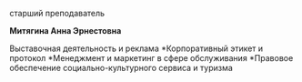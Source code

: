 старший преподаватель



**Митягина Анна Эрнестовна**

Выставочная деятельность и реклама
	*Корпоративный этикет и протокол
	*Менеджмент и маркетинг в сфере обслуживания
	*Правовое обеспечение социально-культурного сервиса и туризма